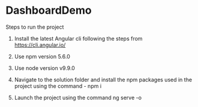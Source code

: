 # DashboardDemo
Steps to run the project 

1. Install the latest Angular cli following the steps from https://cli.angular.io/

2. Use npm version	5.6.0
 
3. Use node version v9.9.0

4. Navigate to the solution folder and install the npm packages used in the project using the command -  npm i

5. Launch the project using the command ng serve -o
  


